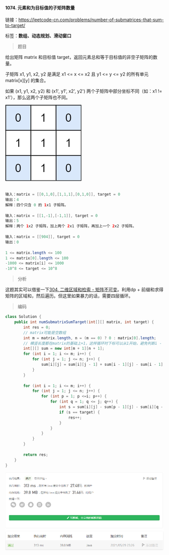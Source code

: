 #### 1074. 元素和为目标值的子矩阵数量

链接：https://leetcode-cn.com/problems/number-of-submatrices-that-sum-to-target/

标签：**数组、动态规划、滑动窗口**

> 题目

给出矩阵 matrix 和目标值 target，返回元素总和等于目标值的非空子矩阵的数量。

子矩阵 x1, y1, x2, y2 是满足 x1 <= x <= x2 且 y1 <= y <= y2 的所有单元 matrix[x][y] 的集合。

如果 (x1, y1, x2, y2) 和 (x1', y1', x2', y2') 两个子矩阵中部分坐标不同（如：x1 != x1'），那么这两个子矩阵也不同。

![img](1074.元素和为目标值的子矩阵数量.assets/mate1.jpg)

```java

输入：matrix = [[0,1,0],[1,1,1],[0,1,0]], target = 0
输出：4
解释：四个只含 0 的 1x1 子矩阵。
    
输入：matrix = [[1,-1],[-1,1]], target = 0
输出：5
解释：两个 1x2 子矩阵，加上两个 2x1 子矩阵，再加上一个 2x2 子矩阵。

输入：matrix = [[904]], target = 0
输出：0
    
1 <= matrix.length <= 100
1 <= matrix[0].length <= 100
-1000 <= matrix[i] <= 1000
-10^8 <= target <= 10^8
```

> 分析

这题其实可以借鉴一下[304. 二维区域和检索 - 矩阵不可变](https://leetcode-cn.com/problems/range-sum-query-2d-immutable/)。利用dp + 前缀和求得矩阵的区域和，然后遍历。但这里如果暴力的话，需要四层循环。

> 编码

```java
class Solution {
    public int numSubmatrixSumTarget(int[][] matrix, int target) {
        int res = 0;
        // matrix可能是空数组
        int m = matrix.length, n = (m == 0) ? 0 : matrix[0].length;
        // 横竖长度都在matrix的基础上+1，这样循环时下标可以从1开始，避免判断i - 1，j - 1越界的情况
        int[][] sum = new int[m + 1][n + 1];
        for (int i = 1; i <= m; i++) {
            for (int j = 1; j <= n; j++) {
                sum[i][j] = sum[i][j - 1] + sum[i - 1][j] - sum[i - 1][j - 1] + matrix[i - 1][j - 1];
            }
        }

        for (int i = 1; i <= m; i++) {
            for (int j = 1; j <= n; j++) {
                for (int p = 1; p <=i; p++) {
                    for (int q = 1; q <= j; q++) {
                        int s = sum[i][j] - sum[p - 1][j] - sum[i][q - 1] + sum[p - 1][q - 1];
                        if (s == target) {
                            res++;
                        }
                    }
                }
            }
        }

        return res;
    }
}
```

![image-20210529232646049](1074.元素和为目标值的子矩阵数量.assets/image-20210529232646049.png)